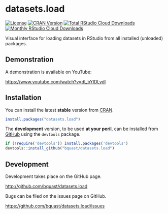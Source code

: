 datasets.load
========================
[![License](http://img.shields.io/badge/license-GPLv3-brightgreen.svg?style=flat)](http://www.gnu.org/licenses/gpl-3.0.html)
[![CRAN Version](http://www.r-pkg.org/badges/version/datasets.load)](https://cran.r-project.org/package=datasets.load)
[![Total RStudio Cloud Downloads](http://cranlogs.r-pkg.org/badges/grand-total/datasets.load?color=brightgreen)](https://cran.r-project.org/package=datasets.load)
[![Monthly RStudio Cloud Downloads](http://cranlogs.r-pkg.org/badges/datasets.load?color=brightgreen)](https://cran.r-project.org/package=datasets.load)

Visual interface for loading datasets in RStudio from all installed (unloaded) packages.

Demonstration
---------------
A demonstration is available on YouTube:

https://www.youtube.com/watch?v=dl_bYlDLydI


Installation
------------
You can install the latest **stable** version from [CRAN](https://cran.r-project.org/package=datasets.load).

```r
install.packages("datasets.load")
```

The **development** version, to be used **at your peril**, can be installed from [GitHub](http://github.com/bquast/datasets.load) using the `devtools` package.

```r
if (!require('devtools')) install.packages('devtools')
devtools::install_github("bquast/datasets.load")
```

Development
-------------
Development takes place on the GitHub page.

http://github.com/bquast/datasets.load

Bugs can be filed on the issues page on GitHub.

https://github.com/bquast/datasets.load/issues
